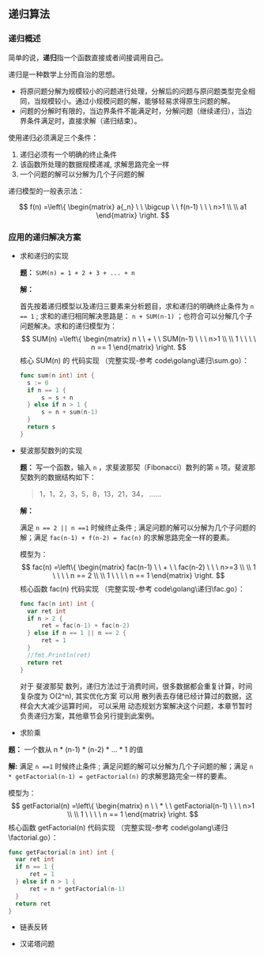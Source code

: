 ## 递归算法

### 递归概述

简单的说，**递归**指一个函数直接或者间接调用自己。

递归是一种数学上分而自治的思想。

- 将原问题分解为规模较小的问题进行处理，分解后的问题与原问题类型完全相同，当规模较小。通过小规模问题的解，能够轻易求得原生问题的解。
- 问题的分解时有限的，当边界条件不能满足时，分解问题（继续递归），当边界条件满足时，直接求解（递归结束）。

使用递归必须满足三个条件：

1.  递归必须有一个明确的终止条件
2.  该函数所处理的数据规模递减, 求解思路完全一样
3.   一个问题的解可以分解为几个子问题的解

递归模型的一般表示法：


$$
f(n) =\left\{
\begin{matrix}
 a{_n}  \ \ \bigcup  \ \ f(n-1) \ \ \ n>1
 \\   \\
 a1 
\end{matrix}
\right.
$$

### 应用的递归解决方案

- 求和递归的实现

  **题：** `SUM(n) = 1 + 2 + 3 + ... + n` 

  **解：**

  首先按着递归模型以及递归三要素来分析题目，求和递归的明确终止条件为 `n == 1` ; 求和的递归相同解决思路是： `n + SUM(n-1)` ；也符合可以分解几个子问题解决。求和的递归模型为：
  $$
  SUM(n) =\left\{
  \begin{matrix}
   n  \ \ +  \ \ SUM(n-1) \ \ \ n>1
   \\   \\
   1   \ \ \ \ n == 1
  \end{matrix}
  \right.
  $$
  核心 SUM(n) 的 代码实现 （完整实现-参考 code\golang\递归\sum.go）：

  ```go
  func sum(n int) int {
  	s := 0
  	if n == 1 {
  		s = s + n
  	} else if n > 1 {
  		s = n + sum(n-1)
  	}
  	return s
  }
  ```

  

- 斐波那契数列的实现

  **题：** 写一个函数，输入 `n` ，求斐波那契（Fibonacci）数列的第 `n` 项。斐波那契数列的数据结构如下：

  > 1，1，2，3，5，8，13，21，34， ......

  **解：** 

  满足 `n == 2 || n ==1`  时候终止条件 ;   满足问题的解可以分解为几个子问题的解；满足  `fac(n-1) + f(n-2) = fac(n)` 的求解思路完全一样的要素。

  模型为：
  $$
  fac(n) =\left\{
  \begin{matrix}
   fac(n-1) \ \ +  \ \ fac(n-2) \ \ \ n>=3
   \\   \\
   1   \ \ \ \ n == 2
   \\   \\
   1   \ \ \ \ n == 1
  \end{matrix}
  \right.
  $$
  核心函数 fac(n) 代码实现 （完整实现-参考 code\golang\递归\fac.go）：

  ```go
  func fac(n int) int {
  	var ret int
  	if n > 2 {
  		ret = fac(n-1) + fac(n-2)
  	} else if n == 1 || n == 2 {
  		ret = 1
  	}
  	//fmt.Println(ret)
  	return ret
  }
  ```

  对于 斐波那契 数列，递归方法过于消费时间，很多数据都会重复计算，时间复杂度为 O(2^n),  其实优化方案 可以用 散列表去存储已经计算过的数据，这样会大大减少运算时间， 可以采用 动态规划方案解决这个问题，本章节暂时负责递归方案，其他章节会另行提到此案例。

-  求阶乘

  **题：** 一个数从 n * (n-1) * (n-2) * ... * 1 的值

  **解:**  满足 `n ==1`  时候终止条件 ;   满足问题的解可以分解为几个子问题的解；满足  `n * getFactorial(n-1) = getFactorial(n)` 的求解思路完全一样的要素。

  模型为：
  $$
  getFactorial(n) =\left\{
  \begin{matrix}
   n  \ \ *  \ \ getFactorial(n-1) \ \ \ n>1
   \\   \\
   1   \ \ \ \ n == 1
  \end{matrix}
  \right.
  $$
  核心函数 getFactorial(n) 代码实现 （完整实现-参考 code\golang\递归\factorial.go）：

  ```go
  func getFactorial(n int) int {
  	var ret int
  	if n == 1 {
  		ret = 1
  	} else if n > 1 {
  		ret = n * getFactorial(n-1)
  	}
  	return ret
  }
  ```

  

- 链表反转

  

  

- 汉诺塔问题

  


